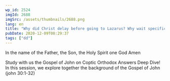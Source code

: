 ```yaml
---
wp_id: 2524
imgId: 2688
imgSrc: /assets/thumbnails/2688.png
lang: en
title: "Why did Christ delay before going to Lazarus? Why wait specifically 4 days? by Father Gabriel Wissa"
pubDate: 2020-12-09T08:29:37
tags: ["dd"]
---
```

<!-- page: 6 -->

<p>In the name of the Father, the Son, the Holy Spirit one God Amen</p>
<p>Study with us the Gospel of John on Coptic Orthodox Answers Deep Dive! In this session, we explore together the background of the Gospel of John (john 30:1-32)</p>
<p>&nbsp;</p>
